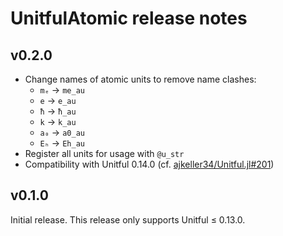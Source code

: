 # UnitfulAtomic release notes

## v0.2.0

* Change names of atomic units to remove name clashes:
  * `mₑ` → `me_au`
  * `e` → `e_au`
  * `ħ` → `ħ_au`
  * `k` → `k_au`
  * `a₀` → `a0_au`
  * `Eₕ` → `Eh_au`
* Register all units for usage with `@u_str`
* Compatibility with Unitful 0.14.0 (cf.
  [ajkeller34/Unitful.jl#201](https://github.com/ajkeller34/Unitful.jl/pull/201))

## v0.1.0

Initial release. This release only supports Unitful ≤ 0.13.0.
